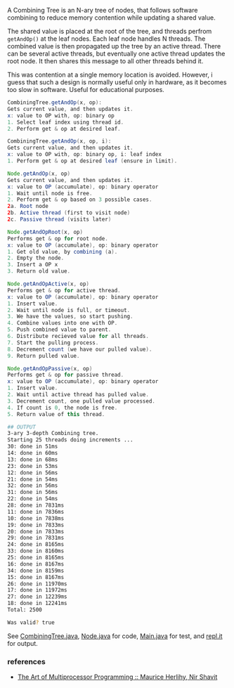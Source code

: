 A Combining Tree is an N-ary tree of nodes, that follows
software combining to reduce memory contention while
updating a shared value.

The shared value is placed at the root of the tree, and
threads perfrom `getAndOp()` at the leaf nodes. Each leaf
node handles N threads. The combined value is then
propagated up the tree by an active thread. There can be
several active threads, but eventually one active thread
updates the root node. It then shares this message to all
other threads behind it.

This was contention at a single memory location is avoided.
However, i guess that such a design is normally useful
only in hardware, as it becomes too slow in software.
Useful for educational purposes.

```java
CombiningTree.getAndOp(x, op):
Gets current value, and then updates it.
x: value to OP with, op: binary op
1. Select leaf index using thread id.
2. Perform get & op at desired leaf.
```

```java
CombiningTree.getAndOp(x, op, i):
Gets current value, and then updates it.
x: value to OP with, op: binary op, i: leaf index
1. Perform get & op at desired leaf (ensure in limit).
```

```java
Node.getAndOp(x, op)
Gets current value, and then updates it.
x: value to OP (accumulate), op: binary operator
1. Wait until node is free.
2. Perform get & op based on 3 possible cases.
2a. Root node
2b. Active thread (first to visit node)
2c. Passive thread (visits later)
```

```java
Node.getAndOpRoot(x, op)
Performs get & op for root node.
x: value to OP (accumulate), op: binary operator
1. Get old value, by combining (a).
2. Empty the node.
3. Insert a OP x
3. Return old value.
```

```java
Node.getAndOpActive(x, op)
Performs get & op for active thread.
x: value to OP (accumulate), op: binary operator
1. Insert value.
2. Wait until node is full, or timeout.
3. We have the values, so start pushing.
4. Combine values into one with OP.
5. Push combined value to parent.
6. Distribute recieved value for all threads.
7. Start the pulling process.
8. Decrement count (we have our pulled value).
9. Return pulled value.
```

```java
Node.getAndOpPassive(x, op)
Performs get & op for passive thread.
x: value to OP (accumulate), op: binary operator
1. Insert value.
2. Wait until active thread has pulled value.
3. Decrement count, one pulled value processed.
4. If count is 0, the node is free.
5. Return value of this thread.
```

```bash
## OUTPUT
3-ary 3-depth Combining tree.
Starting 25 threads doing increments ...
30: done in 51ms
14: done in 60ms
13: done in 68ms
23: done in 53ms
12: done in 56ms
21: done in 54ms
32: done in 56ms
31: done in 56ms
22: done in 54ms
28: done in 7831ms
11: done in 7836ms
10: done in 7838ms
19: done in 7833ms
20: done in 7833ms
29: done in 7831ms
24: done in 8165ms
33: done in 8160ms
25: done in 8165ms
16: done in 8167ms
34: done in 8159ms
15: done in 8167ms
26: done in 11970ms
17: done in 11972ms
27: done in 12239ms
18: done in 12241ms
Total: 2500

Was valid? true
```

See [CombiningTree.java], [Node.java] for code, [Main.java] for test, and [repl.it] for output.

[CombiningTree.java]: https://repl.it/@wolfram77/combining-tree#CombiningTree.java
[Node.java]: https://repl.it/@wolfram77/combining-tree#Node.java
[Main.java]: https://repl.it/@wolfram77/combining-tree#Main.java
[repl.it]: https://combining-tree.wolfram77.repl.run


### references

- [The Art of Multiprocessor Programming :: Maurice Herlihy, Nir Shavit](https://dl.acm.org/doi/book/10.5555/2385452)
